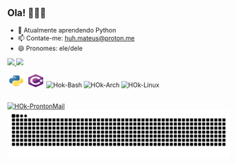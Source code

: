 ## Ola! 👋🖖🖖

- 🌱 Atualmente aprendendo Python 
- 📫 Contate-me: huh.mateus@proton.me
- 😄 Pronomes: ele/dele

<div>
<a href="https://github.com/HOkket">
  <img height="180em" aling="right" src="https://github-readme-stats.vercel.app/api?username=Hokket&theme=merko&locale=pt-br&rank_icon=github&include_all_commits=true" />
</a>
<a href="https://github.com/Hokket">
  <img height="180em" aling="left" src="https://github-readme-stats.vercel.app/api/top-langs?username=Hokket&layout=compact&langs_count=8&card_width=180&theme=merko&locale=pt-br" />
</a>
</div>

<div aling="center" style="display: inline_block"><br>
  <img alt="HOk-Python" height="30" width="40" src="https://raw.githubusercontent.com/devicons/devicon/master/icons/python/python-original.svg">
  <img alt="HOk-Csharp" height="30" width="40" src="https://raw.githubusercontent.com/devicons/devicon/master/icons/csharp/csharp-original.svg">
  <img alt="Hok-Bash" height="30" width="40" src="https://cdn.jsdelivr.net/gh/devicons/devicon@latest/icons/bash/bash-plain.svg" />
  <img alt="HOk-Arch" height="30" width="40" src="https://cdn.jsdelivr.net/gh/devicons/devicon@latest/icons/archlinux/archlinux-original.svg" />
  <img alt="HOk-Linux" height="30" width="40" src="https://cdn.jsdelivr.net/gh/devicons/devicon@latest/icons/linux/linux-original.svg" />
</div>

##

<div>
<a href="https://proton.me/">
  <img align="center" alt="HOk-ProntonMail" height="20" width="80" src="https://img.shields.io/badge/ProtonMail-8B89CC?style=for-the-badge&logo=protonmail&logoColor=white" />
</a>
</div>

<picture>
  <source media="(prefers-color-scheme: dark)" srcset="https://raw.githubusercontent.com/HOkket/HOkket/output/github-contribution-grid-snake-dark.svg">
  <source media="(prefers-color-scheme: light)" srcset="https://raw.githubusercontent.com/HOkket/HOkket/output/github-contribution-grid-snake.svg">
  <img alt="github contribution grid snake animation" src="https://raw.githubusercontent.com/HOkket/HOkket/output/github-contribution-grid-snake.svg">
</picture>
